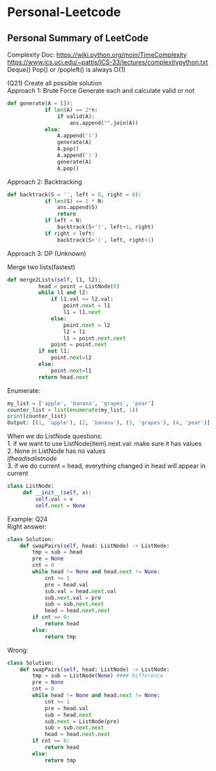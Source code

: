 # Personal-Leetcode
## Personal Summary of LeetCode

Complexity Doc: https://wiki.python.org/moin/TimeComplexity
https://www.ics.uci.edu/~pattis/ICS-33/lectures/complexitypython.txt
Deque() Pop() or /popleft() is always O(1)


(Q21)
Create all possible solution \
Approach 1: Brute Force
Generate each and calculate valid or not
```python
def generate(A = []):
            if len(A) == 2*n:
                if valid(A):
                    ans.append("".join(A))
            else:
                A.append('(')
                generate(A)
                A.pop()
                A.append(')')
                generate(A)
                A.pop()
```
Approach 2: Backtracking
```python
def backtrack(S = '', left = 0, right = 0):
            if len(S) == 2 * N:
                ans.append(S)
                return
            if left < N:
                backtrack(S+'(', left+1, right)
            if right < left:
                backtrack(S+')', left, right+1)
```
Approach 3: DP (Unknown)


Merge two lists(fastest)
```python
def merge2Lists(self, l1, l2):
          head = point = ListNode(0)
          while l1 and l2:
              if l1.val <= l2.val:
                  point.next = l1
                  l1 = l1.next
              else:
                  point.next = l2
                  l2 = l1
                  l1 = point.next.next
              point = point.next
          if not l1:
              point.next=l2
          else:
              point.next=l1
          return head.next
```
Enumerate:
``` python
my_list = ['apple', 'banana', 'grapes', 'pear']
counter_list = list(enumerate(my_list, 1))
print(counter_list)
Output: [(1, 'apple'), (2, 'banana'), (3, 'grapes'), (4, 'pear')]
```
When we do ListNode questions: \
    1. if we want to use ListNode(item).next.val: make sure it has values \
    2. None in ListNode has no values \
    $if head is a listnode$ \
    3. if we do current = head, everything changed in head will appear in current

```python
class ListNode:
     def __init__(self, x):
         self.val = x
         self.next = None
```
Example: Q24 \
Right answer:
```python
class Solution:
    def swapPairs(self, head: ListNode) -> ListNode:
        tmp = sub = head
        pre = None
        cnt = 0
        while head != None and head.next != None:
            cnt += 1
            pre = head.val
            sub.val = head.next.val
            sub.next.val = pre
            sub = sub.next.next
            head = head.next.next
        if cnt == 0:
            return head
        else:
            return tmp
```
Wrong: 
```python
class Solution:
    def swapPairs(self, head: ListNode) -> ListNode:
        tmp = sub = ListNode(None) #### Difference
        pre = None
        cnt = 0
        while head != None and head.next != None:
            cnt += 1
            pre = head.val
            sub = head.next
            sub.next = ListNode(pre)
            sub = sub.next.next
            head = head.next.next
        if cnt == 0:
            return head
        else:
            return tmp
```
